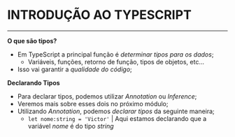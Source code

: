 # INTRODUÇÃO AO TYPESCRIPT
***

**O que são tipos?**

* Em TypeScript a principal função é *determinar tipos para os dados*;
    * Variáveis, funções, retorno de função, tipos de objetos, etc...
* Isso vai garantir a *qualidade do código*;

**Declarando Tipos**

* Para declarar tipos, podemos utilizar *Annotation* ou *Inference*;
* Veremos mais sobre esses dois no próximo módulo;
* Utilizando *Annotation*, podemos *declarar tipos* da seguinte maneira;
    * `let nome:string = 'Victor'` | Aqui estamos declarando que a variável *nome* é do tipo *string*